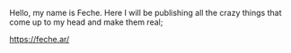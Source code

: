 Hello, my name is Feche.
Here I will be publishing all the crazy things that come up to my head and make them real;

https://feche.ar/
